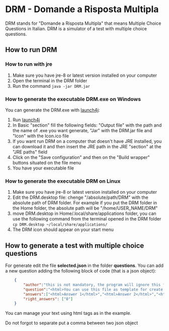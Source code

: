 # DRM - Domande a Risposta Multipla

DRM stands for "Domande a Risposta Multipla" that means Multiple Choice Questions in Italian.
DRM is a simulator of a test with multiple choice questions.

## How to run DRM

### How to run with jre

1. Make sure you have jre-8 or latest version installed on your computer
2. Open the terminal in the DRM folder
3. Run the command `java -jar DRM.jar`

### How to generate the executable DRM.exe on Windows

You can generate the DRM.exe with [launch4j](https://launch4j.sourceforge.net/):
1. Run [launch4j](https://launch4j.sourceforge.net/)
2. In Basic "section" fill the following fields: "Output file" with the path and the name of .exe you want generate, "Jar" with the DRM.jar file and "Icon" with the Icon.ico file
3. If you want run DRM on a computer that doesn't have JRE installed, you can download it and then insert the JRE path in the JRE "section" at the "JRE paths" field
4. Click on the "Save configuration" and then on the "Build wrapper" buttons situated on the file menu
5. You have your executable file

### How to generate the executable DRM on Linux

1. Make sure you have jre-8 or latest version installed on your computer
2. Edit the DRM.desktop file: chenge "/absolute/path/DRM" with the absolute path of DRM folder. For example if you put the DRM folder in the Home folder, the absolute path will be "/home/USER_NAME/DRM"
3. move DRM.desktop in Home/.local/share/applications folder, you can use the following command from the terminal opened in the DRM folder `cp DRM.desktop ~/local/share/applications/`
4. The DRM icon should appear on your start menu

## How to generate a test with multiple choice questions

For generate edit the file **selected.json** in the folder **questions**.
You can add a new question adding the following block of code (that is a json object):

```json
    {
        "author":"this is not mandatory, the program will ignore this field",
		"question":"<html>You can use this file as template for create your questions, you can use html for customize your answers and questions.<br><b>NOTE : </b> The index answer start from 0<br> For select the first one as correct, use the index 0 <br><br></html>",
		"answers":["<html>Answer 1</html>","<html>Answer 2</html>","<html>Answer 3</html>", "<html>Answer 4</html>"],
		"right_answers": ["0"]
	}
```

You can manage your text using html tags as in the example.

Do not forgot to separate put a comma between two json object